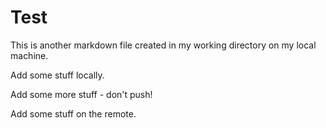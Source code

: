 Test
====

This is another markdown file created in my working directory on my local machine.

Add some stuff locally.

Add some more stuff - don't push!

Add some stuff on the remote.
